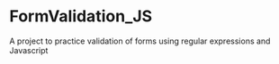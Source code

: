 # FormValidation_JS
A project to practice validation of forms using regular expressions and Javascript
